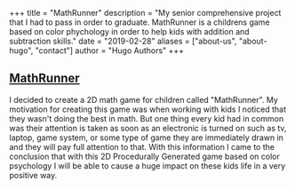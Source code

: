+++
title = "MathRunner"
description = "My senior comprehensive project that I had to pass in order to graduate. MathRunner is a childrens game based on color phychology in order to help kids with addition and subtraction skills."
date = "2019-02-28"
aliases = ["about-us", "about-hugo", "contact"]
author = "Hugo Authors"
+++

 ## [MathRunner](https://github.com/ReadyResearchers/MathRunner)

I decided to create a 2D math game for children called "MathRunner". My motivation for creating this game was when working with kids I noticed that they wasn't doing the best in math. But one thing every kid had in common was their attention is taken as soon as an electronic is turned on such as tv, laptop, game system, or some type of game they are immediately drawn in and they will pay full attention to that. With this information I came to the conclusion that with this 2D Procedurally Generated game based on color psychology I will be able to cause a huge impact on these kids life in a very positive way.
